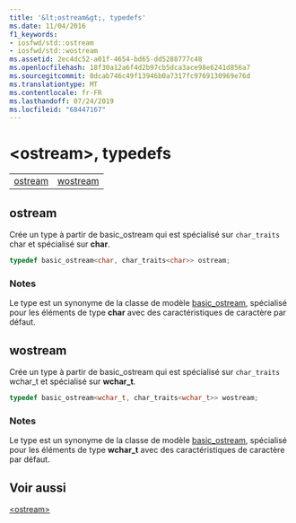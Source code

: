 ```yaml
---
title: '&lt;ostream&gt;, typedefs'
ms.date: 11/04/2016
f1_keywords:
- iosfwd/std::ostream
- iosfwd/std::wostream
ms.assetid: 2ec4dc52-a01f-4654-bd65-dd5288777c48
ms.openlocfilehash: 18f30a12a6f4d2b97cb5dca3ace98e6241d856a7
ms.sourcegitcommit: 0dcab746c49f13946b0a7317fc9769130969e76d
ms.translationtype: MT
ms.contentlocale: fr-FR
ms.lasthandoff: 07/24/2019
ms.locfileid: "68447167"
---
```

# <a name="ltostreamgt-typedefs"></a>&lt;ostream&gt;, typedefs

|||
|-|-|
|[ostream](#ostream)|[wostream](#wostream)|

## <a name="ostream"></a>  ostream

Crée un type à partir de basic_ostream qui est  spécialisé sur `char_traits` char et spécialisé sur **char**.

```cpp
typedef basic_ostream<char, char_traits<char>> ostream;
```

### <a name="remarks"></a>Notes

Le type est un synonyme de la classe de modèle [basic_ostream](../standard-library/basic-ostream-class.md), spécialisé pour les éléments de type **char** avec des caractéristiques de caractère par défaut.

## <a name="wostream"></a>  wostream

Crée un type à partir de basic_ostream qui est  spécialisé sur `char_traits` wchar_t et spécialisé sur **wchar_t**.

```cpp
typedef basic_ostream<wchar_t, char_traits<wchar_t>> wostream;
```

### <a name="remarks"></a>Notes

Le type est un synonyme de la classe de modèle [basic_ostream](../standard-library/basic-ostream-class.md), spécialisé pour les éléments de type **wchar_t** avec des caractéristiques de caractère par défaut.

## <a name="see-also"></a>Voir aussi

[\<ostream>](../standard-library/ostream.md)
